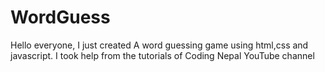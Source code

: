# WordGuess
Hello everyone, I just created A word guessing game using html,css and javascript. I took help from the tutorials of Coding Nepal YouTube channel

